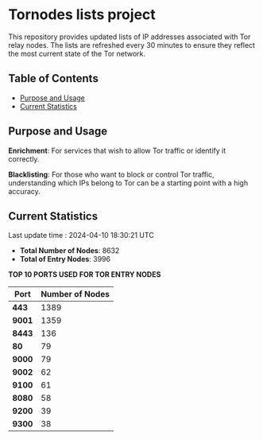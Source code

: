 # Tornodes lists project

This repository provides updated lists of IP addresses associated with Tor relay nodes. The lists are refreshed every 30 minutes to ensure they reflect the most current state of the Tor network.

## Table of Contents

- [Purpose and Usage](#purpose-and-usage)
- [Current Statistics](#current-statistics)


## Purpose and Usage

**Enrichment**: For services that wish to allow Tor traffic or identify it correctly.

**Blacklisting**: For those who want to block or control Tor traffic, understanding which IPs belong to Tor can be a starting point with a high accuracy.

## Current Statistics

Last update time : 2024-04-10 18:30:21 UTC

- **Total Number of Nodes**: 8632
- **Total of Entry Nodes**: 3996

**TOP 10 PORTS USED FOR TOR ENTRY NODES**

| **Port** | **Number of Nodes** |
|------|-----------------|
| **443**   | 1389  |
| **9001**   | 1359  |
| **8443**   | 136  |
| **80**   | 79  |
| **9000**   | 79  |
| **9002**   | 62  |
| **9100**   | 61  |
| **8080**   | 58  |
| **9200**   | 39  |
| **9300**   | 38  |

